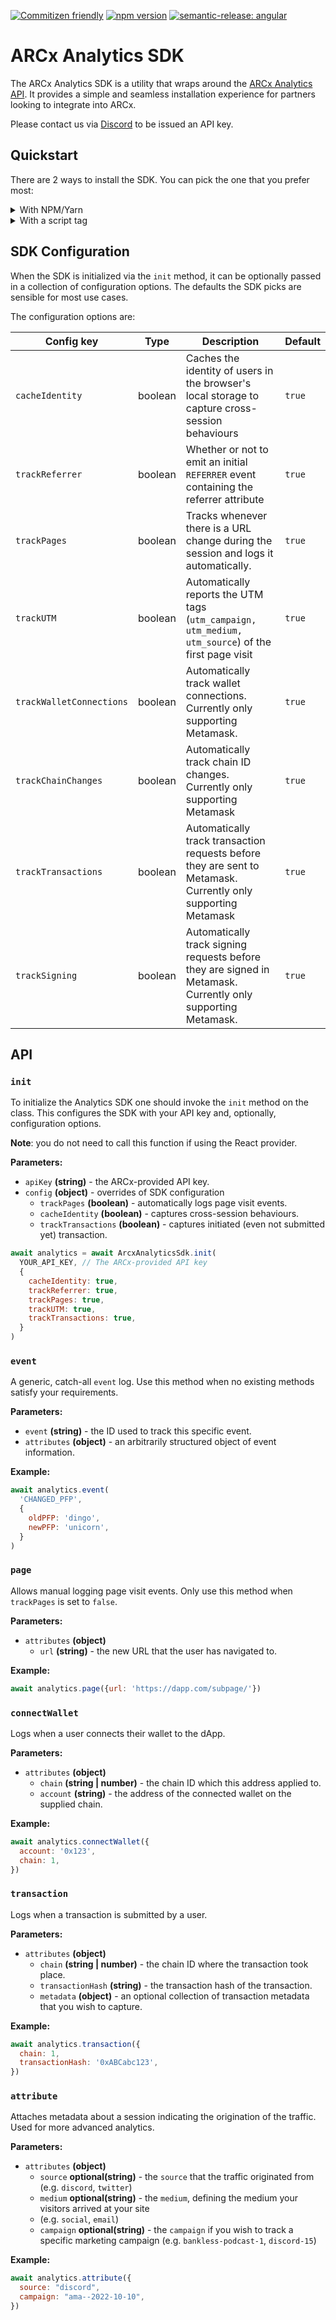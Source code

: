 [![Commitizen friendly](https://img.shields.io/badge/commitizen-friendly-brightgreen.svg)](http://commitizen.github.io/cz-cli/) [![npm version](https://badge.fury.io/js/@arcxmoney%2Fanalytics.svg)](https://badge.fury.io/js/@arcxmoney%2Fanalytics) [![semantic-release: angular](https://img.shields.io/badge/semantic--release-angular-e10079?logo=semantic-release)](https://github.com/semantic-release/semantic-release)


# ARCx Analytics SDK

The ARCx Analytics SDK is a utility that wraps around the 
[ARCx Analytics API](https://docs.arcx.money/#tag--analytics). It provides a
simple and seamless installation experience for partners looking to integrate
into ARCx.

Please contact us via [Discord](https://discord.gg/hfrbGzPyK8) to be issued an API key.

## Quickstart

There are 2 ways to install the SDK. You can pick the one that you prefer most:

<details>

<summary>With NPM/Yarn</summary>
<blockquote>

### Installation

To install with `npm`:

```
npm install @arcxmoney/analytics --save
```

To install with `yarn`:

```
yarn add @arcxmoney/analytics
```

### Usage

There are 2 ways of instantiating the SDK: using the React provider, or manually.
  
<details>
<summary>Using `ArcxAnalyticsProvider`</summary>
<blockquote>

Put the `ArcxAnalyticsProvider` anywhere at top of your component tree.

```jsx
// App.jsx
import { ArcxAnalyticsProvider } from '@arcxmoney/analytics'

export default App = () => (
  <ArcxAnalyticsProvider apiKey={YOUR_APY_KEY}>
    {/* Your other components here, such as <ChildComponent /> */}
  </ArcxAnalyticsProvider>
)
```

Then you can use the `useArcxAnalytics()` hook in all of its child components.

```jsx
// ChildComponent.jsx
import { useArcxAnalytics } from '@arcxmoney/analytics'

export const ChildComponent = () => {
  const sdk = useArcxAnalytics()

  if (!sdk) return (
    <div>loading...</div>
  )

  return (
    <button onClick={() => sdk.event('BUTTON_CLICKED')}>Emit event</button>
  )
}
```

An example of how this is used can be found in the [example folder](https://github.com/arcxmoney/analytics-sdk/tree/main/example/cra-provider).

</blockquote>
</details>
  
<details>
<summary>Manually instantiating the SDK</summary>
  
<blockquote>
  
```js
const analytics = await ArcxAnalyticsSdk.init(YOUR_API_KEY)

await analytics.attribute({ channel: 'twitter' })
await analytics.connectWallet({ account: '0x123', chain: 1 })
await analytics.transaction({
  chain: 1, 
  transactionHash: '0xABC123', 
  metadata: {
    usedSuggestedExchange: true
  }
})
```
</blockquote>
</details>
</blockquote>
</details>

<details>
<summary>With a script tag</summary>

<blockquote>

Simply add the following script in the header of your application:

```html
<script>
  const script = document.createElement('script');
  const apiKey = YOUR_API_KEY
  const config = {} // Add any configuration parameters you'd like here
  script.src = 'https://unpkg.com/@arcxmoney/analytics'
  script.onload = function () {
    ArcxAnalyticsSdk.init(apiKey, config).then(function (sdk) {
      window.arcx = sdk
    })
  }

  document.head.appendChild(script)
</script>
```

You must replace `YOUR_API_KEY` with your API key as specified in the [SDK's documentation](https://github.com/arcxmoney/analytics-sdk) and, optionally, pass a `config` object. This is the same `config` as described [here](https://github.com/arcxmoney/analytics-sdk#init).

Then, you will have access to the `window.arcx` which is an instance of the SDK. Its API is described [below](#api).

An example of how this is used can be found in the [example folder](https://github.com/arcxmoney/analytics-sdk/tree/main/example/cra-script-tag).

</blockquote>

</details>

## SDK Configuration

When the SDK is initialized via the `init` method, it can be optionally passed 
in a collection of configuration options.  The defaults the SDK picks are sensible for most use cases.

The configuration options are:

| Config key               | Type    | Description                                                  | Default |
| ------------------------ | ------- | ------------------------------------------------------------ | ------- |
| `cacheIdentity`          | boolean | Caches the identity of users in the browser's local storage to capture cross-session behaviours | `true`  |
| `trackReferrer`          | boolean | Whether or not to emit an initial `REFERRER` event containing the referrer attribute | `true`  |
| `trackPages`             | boolean | Tracks whenever there is a URL change during the session and logs it automatically. | `true`  |
| `trackUTM`               | boolean | Automatically reports the UTM tags (`utm_campaign, utm_medium, utm_source`) of the first page visit | `true`  |
| `trackWalletConnections` | boolean | Automatically track wallet connections. Currently only supporting Metamask. | `true`  |
| `trackChainChanges`      | boolean | Automatically track chain ID changes. Currently only supporting Metamask | `true`  |
| `trackTransactions`      | boolean | Automatically track transaction requests before they are sent to Metamask. Currently only supporting Metamask | `true`  |
| `trackSigning`           | boolean | Automatically track signing requests before they are signed in Metamask. Currently only supporting Metamask. | `true`  |

## API

### `init`
To initialize the Analytics SDK one should invoke the `init` method on the 
class. This configures the SDK with your API key and, optionally, configuration
options.

**Note**: you do not need to call this function if using the React provider.

**Parameters:**

- `apiKey` **(string)** - the ARCx-provided API key.
- `config` **(object)** - overrides of SDK configuration
  - `trackPages` **(boolean)** - automatically logs page visit events.
  - `cacheIdentity` **(boolean)** - captures cross-session behaviours.
  - `trackTransactions` **(boolean)** - captures initiated (even not submitted yet) transaction.

```js
await analytics = await ArcxAnalyticsSdk.init(
  YOUR_API_KEY, // The ARCx-provided API key
  {
    cacheIdentity: true,
    trackReferrer: true,
    trackPages: true,
    trackUTM: true,
    trackTransactions: true,
  }
)
```

### `event`
A generic, catch-all `event` log. Use this method when no existing methods 
satisfy your requirements.

**Parameters:**

- `event` **(string)** - the ID used to track this specific event.
- `attributes` **(object)** - an arbitrarily structured object of event information.

**Example:**

```js
await analytics.event(
  'CHANGED_PFP',
  {
    oldPFP: 'dingo',
    newPFP: 'unicorn', 
  }
)
```

### `page`
Allows manual logging page visit events. Only use this method when `trackPages` 
is set to `false`. 

**Parameters:**

- `attributes` **(object)**
  - `url` **(string)** - the new URL that the user has navigated to.

**Example:**

```js
await analytics.page({url: 'https://dapp.com/subpage/'})
```

### `connectWallet`
Logs when a user connects their wallet to the dApp.

**Parameters:**

- `attributes` **(object)**
  - `chain` **(string | number)** - the chain ID which this address applied to.
  - `account` **(string)** - the address of the connected wallet on the supplied chain.

**Example:**

```js
await analytics.connectWallet({
  account: '0x123',
  chain: 1,
})
```

### `transaction`
Logs when a transaction is submitted by a user. 

**Parameters:**

- `attributes` **(object)**
  - `chain` **(string | number)** - the chain ID where the transaction took place.
  - `transactionHash` **(string)** - the transaction hash of the transaction.
  - `metadata` **(object)** - an optional collection of transaction metadata that you wish to capture.

**Example:**

```js
await analytics.transaction({
  chain: 1,
  transactionHash: '0xABCabc123',
})
```

### `attribute`
Attaches metadata about a session indicating the origination of the traffic. 
Used for more advanced analytics.

**Parameters:**

- `attributes` **(object)**
  - `source` **optional(string)** - the `source` that the traffic originated from (e.g. `discord`, `twitter`)
  - `medium` **optional(string)** - the `medium`, defining the medium your visitors arrived at your site
   * (e.g. `social`, `email`)
  - `campaign` **optional(string)** - the `campaign` if you wish to track a specific marketing campaign (e.g. `bankless-podcast-1`, `discord-15`)

**Example:**

```js
await analytics.attribute({
  source: "discord",
  campaign: "ama--2022-10-10",
})
```
